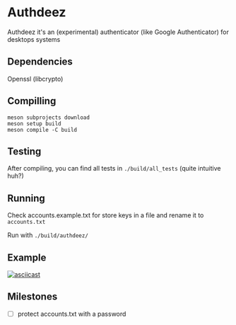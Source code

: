 # Authdeez

Authdeez it's an (experimental) authenticator (like Google Authenticator) for desktops systems

## Dependencies

Openssl (libcrypto)

## Compilling

```
meson subprojects download
meson setup build
meson compile -C build
```

## Testing

After compiling, you can find all tests in `./build/all_tests` (quite intuitive huh?)

## Running

Check accounts.example.txt for store keys in a file and rename it to `accounts.txt`

Run with `./build/authdeez/`

## Example 

[![asciicast](https://asciinema.org/a/lobBsF6thxhBKq2GysMqOoV4f.svg)](https://asciinema.org/a/lobBsF6thxhBKq2GysMqOoV4f)

## Milestones

- [ ] protect accounts.txt with a password
